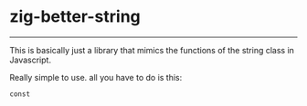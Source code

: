 # zig-better-string
---

This is basically just a library that mimics the functions of the string class in Javascript.

Really simple to use. all you have to do is this:

```zig
const 